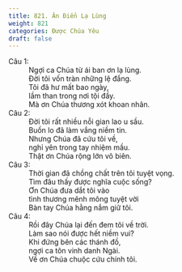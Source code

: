 ```yaml
---
title: 821. Ân Điển Lạ Lùng
weight: 821
categories: Được Chúa Yêu
draft: false
---
```

<dl><dt>Câu 1:</dt><dd data-verse="1">Ngợi ca Chúa từ ái ban ơn lạ lùng. <br/>Đời tôi vốn tràn những lệ đắng. <br/>Tôi đã hư mất bao ngày, <br/>lầm than trong nơi tội đầy. <br/>Mà ơn Chúa thương xót khoan nhân. </dd><dt>Câu 2:</dt><dd data-verse="2">Đời tôi rất nhiều nỗi gian lao u sầu. <br/>Buồn lo đã làm vắng niềm tin. <br/>Nhưng Chúa đã cứu tôi về, <br/>nghỉ yên trong tay nhiệm mầu. <br/>Thật ơn Chúa rộng lớn vô biên. </dd><dt>Câu 3:</dt><dd data-verse="3">Thời gian đã chồng chất trên tôi tuyệt vọng. <br/>Tìm đâu thấy được nghĩa cuộc sống? <br/>Ơn Chúa đưa dắt tôi vào <br/>tình thương mênh mông tuyệt vời <br/>Bàn tay Chúa hằng nắm giữ tôi. </dd><dt>Câu 4:</dt><dd data-verse="4">Rồi đây Chúa lại đến đem tôi về trời. <br/>Làm sao nói được hết niềm vui? <br/>Khi đứng bên các thánh đồ, <br/>ngợi ca tôn vinh danh Ngài. <br/>Về ơn Chúa chuộc cứu chính tôi. </dd></dl>